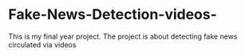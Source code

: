 # Fake-News-Detection-videos-
This is my final year project. The project is about detecting fake news circulated via videos
